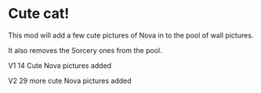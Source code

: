 # Cute cat!

This mod will add a few cute pictures of Nova in to the pool of wall pictures.

It also removes the Sorcery ones from the pool.

V1
14 Cute Nova pictures added

V2
29 more cute Nova pictures added